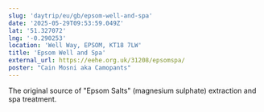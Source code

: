 ```yaml
---
slug: 'daytrip/eu/gb/epsom-well-and-spa'
date: '2025-05-29T09:53:59.049Z'
lat: '51.327072'
lng: '-0.290253'
location: 'Well Way, EPSOM, KT18 7LW'
title: 'Epsom Well and Spa'
external_url: https://eehe.org.uk/31208/epsomspa/
poster: "Cain Mosni aka Camopants"
---
```

The original source of "Epsom Salts" (magnesium sulphate) extraction and spa treatment.